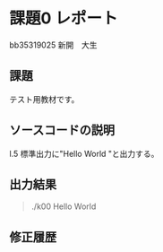# 課題0 レポート
bb35319025 新開　大生


## 課題
テスト用教材です。


## ソースコードの説明
l.5 標準出力に"Hello World "と出力する。


## 出力結果

> ./k00
> Hello World

## 修正履歴

